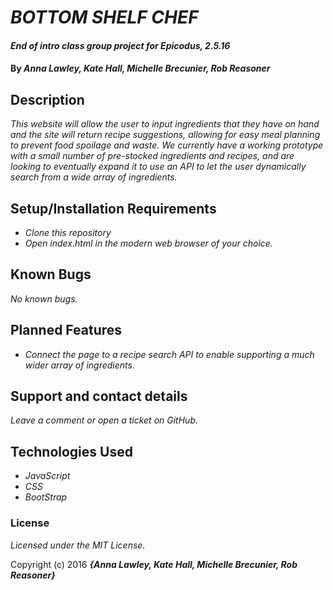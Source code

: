 # _BOTTOM SHELF CHEF_

#### _End of intro class group project for Epicodus, 2.5.16_

#### By _**Anna Lawley, Kate Hall, Michelle Brecunier, Rob Reasoner**_

## Description

_This website will allow the user to input ingredients that they have on hand and the site will return recipe suggestions, allowing for easy meal planning to prevent food spoilage and waste. We currently have a working prototype with a small number of pre-stocked ingredients and recipes, and are looking to eventually expand it to use an API to let the user dynamically search from a wide array of ingredients._

## Setup/Installation Requirements

* _Clone this repository_
* _Open index.html in the modern web browser of your choice._

## Known Bugs

_No known bugs._

## Planned Features

* _Connect the page to a recipe search API to enable supporting a much wider array of ingredients._

## Support and contact details

_Leave a comment or open a ticket on GitHub._

## Technologies Used

* _JavaScript_
* _CSS_
* _BootStrap_

### License

_Licensed under the MIT License._

Copyright (c) 2016 **_{Anna Lawley, Kate Hall, Michelle Brecunier, Rob Reasoner}_**

